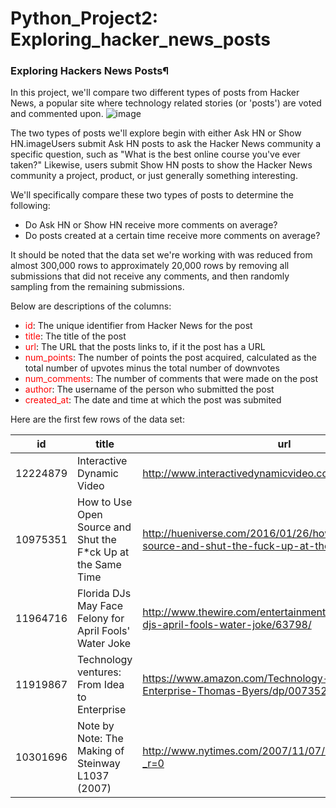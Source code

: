 # Python_Project2: Exploring_hacker_news_posts
### Exploring Hackers News Posts¶
In this project, we'll compare two different types of posts from Hacker News, a popular site where technology related stories (or 'posts') are voted and commented upon. 
![image](https://s3.amazonaws.com/dq-content/354/hacker_news.jpg)

The two types of posts we'll explore begin with either Ask HN or Show HN.imageUsers submit Ask HN posts to ask the Hacker News community a specific question, such as "What is the best online course you've ever taken?" Likewise, users submit Show HN posts to show the Hacker News community a project, product, or just generally something interesting.

We'll specifically compare these two types of posts to determine the following:

- Do Ask HN or Show HN receive more comments on average?
- Do posts created at a certain time receive more comments on average?

It should be noted that the data set we're working with was reduced from almost 300,000 rows to approximately 20,000 rows by removing all submissions that did not receive any comments, and then randomly sampling from the remaining submissions.

Below are descriptions of the columns:

- <font color=red>id</font>: The unique identifier from Hacker News for the post
- <font color=red>title</font>: The title of the post
- <font color=red>url</font>: The URL that the posts links to, if it the post has a URL
- <font color=red>num_points</font>: The number of points the post acquired, calculated as the total number of upvotes minus the total number of downvotes
- <font color=red>num_comments</font>: The number of comments that were made on the post
- <font color=red>author</font>: The username of the person who submitted the post
- <font color=red>created_at</font>: The date and time at which the post was submited

Here are the first few rows of the data set:

|id	|title	|url	|num_points	|num_comments	|author	|created_at|
|---|-------|-----|-----------|-------------|-------|----------|
|12224879	|Interactive Dynamic Video	|http://www.interactivedynamicvideo.com/	|386	|52	|ne0phyte	|8/4/2016 11:52|
|10975351	|How to Use Open Source and Shut the F*ck Up at the Same Time	|http://hueniverse.com/2016/01/26/how-to-use-open-source-and-shut-the-fuck-up-at-the-same-time/	|39	|10	|josep2	|1/26/2016 19:30|
|11964716	|Florida DJs May Face Felony for April Fools' Water Joke	|http://www.thewire.com/entertainment/2013/04/florida-djs-april-fools-water-joke/63798/	|2	|1	|vezycash	|6/23/2016 22:20|
|11919867	|Technology ventures: From Idea to Enterprise	|https://www.amazon.com/Technology-Ventures-Enterprise-Thomas-Byers/dp/0073523429	|3	|1	|hswarna	|6/17/2016 0:01|
|10301696	|Note by Note: The Making of Steinway L1037 (2007)	|http://www.nytimes.com/2007/11/07/movies/07stein.html?_r=0	|8	|2	|walterbell	|9/30/2015 4:12|
